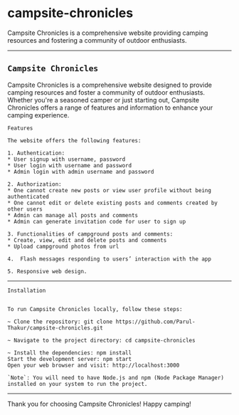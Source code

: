 # campsite-chronicles
Campsite Chronicles is a comprehensive website providing camping  resources and fostering a community of outdoor enthusiasts.


---

`Campsite Chronicles`
---
Campsite Chronicles is a comprehensive website designed to provide camping resources and foster a community of outdoor enthusiasts. Whether you're a seasoned camper or just starting out, Campsite Chronicles offers a range of features and information to enhance your camping experience.

`Features`
```
The website offers the following features:

1. Authentication:
* User signup with username, password
* User login with username and password
* Admin login with admin username and password

2. Authorization:
* One cannot create new posts or view user profile without being authenticated
* One cannot edit or delete existing posts and comments created by other users
* Admin can manage all posts and comments
* Admin can generate invitation code for user to sign up

3. Functionalities of campground posts and comments:
* Create, view, edit and delete posts and comments
* Upload campground photos from url

4.  Flash messages responding to users’ interaction with the app

5. Responsive web design.
```
---

`Installation`
```

To run Campsite Chronicles locally, follow these steps:

~ Clone the repository: git clone https://github.com/Parul-Thakur/campsite-chronicles.git

~ Navigate to the project directory: cd campsite-chronicles

~ Install the dependencies: npm install
Start the development server: npm start
Open your web browser and visit: http://localhost:3000

`Note`: You will need to have Node.js and npm (Node Package Manager) installed on your system to run the project.
```
---

Thank you for choosing Campsite Chronicles! Happy camping!
